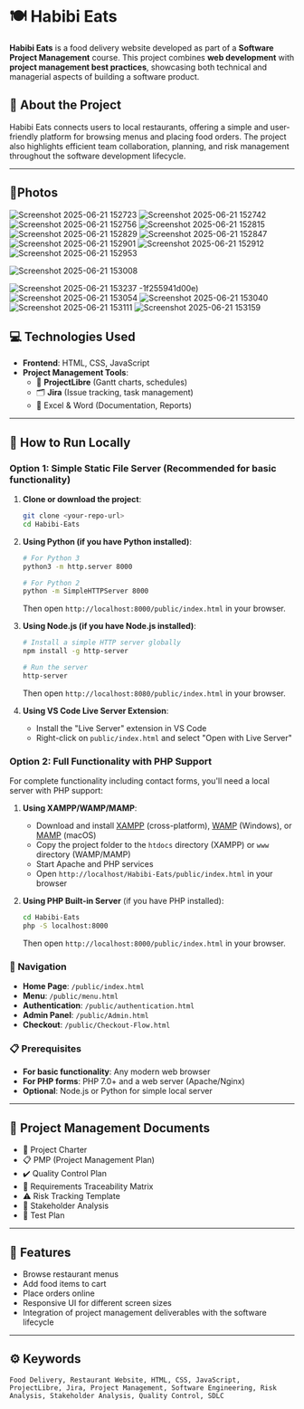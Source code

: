 # 🍽️ Habibi Eats

**Habibi Eats** is a food delivery website developed as part of a **Software Project Management** course. This project combines **web development** with **project management best practices**, showcasing both technical and managerial aspects of building a software product.

## 🌟 About the Project

Habibi Eats connects users to local restaurants, offering a simple and user-friendly platform for browsing menus and placing food orders. The project also highlights efficient team collaboration, planning, and risk management throughout the software development lifecycle.

---
## 🌟Photos
![Screenshot 2025-06-21 152723](https://github.com/user-attachments/assets/ddaafeb4-d2ec-4628-8765-f74e045c424f)
![Screenshot 2025-06-21 152742](https://github.com/user-attachments/assets/683ce9c8-ed81-41ec-b9a7-c0f63574212b)
![Screenshot 2025-06-21 152756](https://github.com/user-attachments/assets/c0ae384f-eee1-4e36-b2df-2977d7c2e140)
![Screenshot 2025-06-21 152815](https://github.com/user-attachments/assets/eefc9b03-5c82-4fa5-89f5-7815f44937be)
![Screenshot 2025-06-21 152829](https://github.com/user-attachments/assets/93766c4e-c673-4eff-99f2-bd53740fce7c)
![Screenshot 2025-06-21 152847](https://github.com/user-attachments/assets/61b1d307-9ed4-4b2b-b903-7c4b2a4490a0)
![Screenshot 2025-06-21 152901](https://github.com/user-attachments/assets/6dc0ce04-9a64-449b-9c07-8a4eb82f322d)
![Screenshot 2025-06-21 152912](https://github.com/user-attachments/assets/f64aa7f2-c36d-4390-9f1f-f85900794563)
![Screenshot 2025-06-21 152953](https://github.com/user-attachments/assets/4dc62e6e-2206-4075-9772-26640bd37b20)

![Screenshot 2025-06-21 153008](https://github.com/user-attachments/assets/5b3450be-6e7e-4bd5-8918-5d907472b90e)

![Screenshot 2025-06-21 153237](https://github.com/user-attachments/assets/61e67569-988e-4224-aee7-787891fcbf1f)
-1f255941d00e)
![Screenshot 2025-06-21 153054](https://github.com/user-attachments/assets/2dfb1dbf-4adf-4723-aa24-3c2eda3ab6e7)
![Screenshot 2025-06-21 153040](https://github.com/user-attachments/assets/7c396c75-396d-4ce6-8f9c-8e5d052329af)
![Screenshot 2025-06-21 153111](https://github.com/user-attachments/assets/d94dd776-7569-4867-9e9c-8d369506d7a1)
![Screenshot 2025-06-21 153159](https://github.com/user-attachments/assets/9992d248-9b91-4e34-88ca-33b4d7d1870e)

## 💻 Technologies Used

- **Frontend**: HTML, CSS, JavaScript
- **Project Management Tools**:
  - 📅 **ProjectLibre** (Gantt charts, schedules)
  - 🗂️ **Jira** (Issue tracking, task management)
  - 📄 Excel & Word (Documentation, Reports)

---

## 🚀 How to Run Locally

### Option 1: Simple Static File Server (Recommended for basic functionality)

1. **Clone or download the project**:
   ```bash
   git clone <your-repo-url>
   cd Habibi-Eats
   ```

2. **Using Python (if you have Python installed)**:
   ```bash
   # For Python 3
   python3 -m http.server 8000
   
   # For Python 2
   python -m SimpleHTTPServer 8000
   ```
   Then open `http://localhost:8000/public/index.html` in your browser.

3. **Using Node.js (if you have Node.js installed)**:
   ```bash
   # Install a simple HTTP server globally
   npm install -g http-server
   
   # Run the server
   http-server
   ```
   Then open `http://localhost:8080/public/index.html` in your browser.

4. **Using VS Code Live Server Extension**:
   - Install the "Live Server" extension in VS Code
   - Right-click on `public/index.html` and select "Open with Live Server"

### Option 2: Full Functionality with PHP Support

For complete functionality including contact forms, you'll need a local server with PHP support:

1. **Using XAMPP/WAMP/MAMP**:
   - Download and install [XAMPP](https://www.apachefriends.org/) (cross-platform), [WAMP](https://www.wampserver.com/) (Windows), or [MAMP](https://www.mamp.info/) (macOS)
   - Copy the project folder to the `htdocs` directory (XAMPP) or `www` directory (WAMP/MAMP)
   - Start Apache and PHP services
   - Open `http://localhost/Habibi-Eats/public/index.html` in your browser

2. **Using PHP Built-in Server** (if you have PHP installed):
   ```bash
   cd Habibi-Eats
   php -S localhost:8000
   ```
   Then open `http://localhost:8000/public/index.html` in your browser.

### 📱 Navigation

- **Home Page**: `/public/index.html`
- **Menu**: `/public/menu.html`
- **Authentication**: `/public/authentication.html`
- **Admin Panel**: `/public/Admin.html`
- **Checkout**: `/public/Checkout-Flow.html`

### 📋 Prerequisites

- **For basic functionality**: Any modern web browser
- **For PHP forms**: PHP 7.0+ and a web server (Apache/Nginx)
- **Optional**: Node.js or Python for simple local server

---

## 📂 Project Management Documents

- 📜 Project Charter
- 📋 PMP (Project Management Plan)
- ✔️ Quality Control Plan
- 🔗 Requirements Traceability Matrix
- ⚠️ Risk Tracking Template
- 👥 Stakeholder Analysis
- 📝 Test Plan

---

## 📌 Features

- Browse restaurant menus
- Add food items to cart
- Place orders online
- Responsive UI for different screen sizes
- Integration of project management deliverables with the software lifecycle

---

## ⚙️ Keywords

```plaintext
Food Delivery, Restaurant Website, HTML, CSS, JavaScript, ProjectLibre, Jira, Project Management, Software Engineering, Risk Analysis, Stakeholder Analysis, Quality Control, SDLC
```
